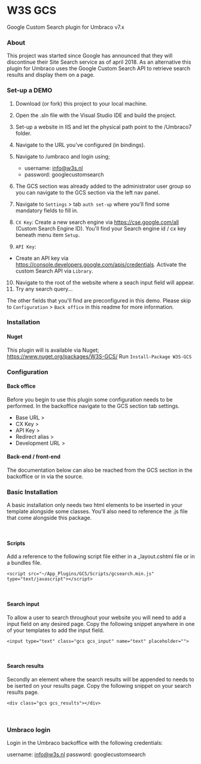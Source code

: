 # W3S GCS
Google Custom Search plugin for Umbraco v7.x

### About
This project was started since Google has announced that they will discontinue their Site Search service as of april 2018. As an alternative this plugin for Umbraco uses the Google Custom Search API to retrieve search results and display them on a page.

### Set-up a DEMO
1. Download (or fork) this project to your local machine.
2. Open the .sln file with the Visual Studio IDE and build the project.
3. Set-up a website in IIS and let the physical path point to the /Umbraco7 folder.
4. Navigate to the URL you've configured (in bindings).
5. Navigate to /umbraco and login using;
    - username: info@w3s.nl
    - password: googlecustomsearch
6. The GCS section was already added to the administrator user group so you can navigate to the GCS section via the left nav panel.
7. Navigate to `Settings` > tab `auth set-up` where you'll find some mandatory fields to fill in.

8. `CX Key`:
Create a new search engine via https://cse.google.com/all (Custom Search Engine ID). You'll find your Search engine id / cx key beneath menu item `Setup`.

9. `API Key`:
- Create an API key via https://console.developers.google.com/apis/credentials. Activate the custom Search API via `Library`.

10. Navigate to the root of the website where a seach input field will appear. 
11. Try any search query...

The other fields that you'll find are preconfigured in this demo.
Please skip to `Configuration` > `Back office` in this readme for more information.

### Installation
#### Nuget 
This plugin will is available via Nuget; https://www.nuget.org/packages/W3S-GCS/
Run ```Install-Package W3S-GCS```

### Configuration
#### Back office 
Before you begin to use this plugin some configuration needs to be performed. 
In the backoffice navigate to the GCS section tab settings. 

- Base URL        >
- CX Key          >
- API Key         > 
- Redirect alias  >
- Development URL >

#### Back-end / front-end
The documentation below can also be reached from the GCS section in the backoffice or in via the source.

### Basic Installation
A basic installation only needs two html elements to be inserted in your template alongside some classes.
You'll also need to reference the .js file that come alongside this package. 

<br />

#### Scripts
Add a reference to the following script file either in a _layout.cshtml file or in a bundles file.
```
<script src="~/App_Plugins/GCS/Scripts/gcsearch.min.js" type="text/javascript"></script>
```
<br />

#### Search input
To allow a user to search throughout your website you will need to add a input field on any desired page.
Copy the following snippet anywhere in one of your templates to add the input field. 

```
<input type="text" class="gcs gcs_input" name="text" placeholder="">
```
<br />

#### Search results
Secondly an element where the search results will be appended to needs to be iserted on your results page.
Copy the following snippet on your search results page.

```
<div class="gcs gcs_results"></div>
```

<br />

### Umbraco login
Login in the Umbraco backoffice with the following credentials:

username: info@w3s.nl
password: googlecustomsearch
